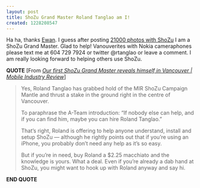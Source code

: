 ```yaml
---
layout: post
title: ShoZu Grand Master Roland Tanglao am I!
created: 1228208547
---
```

<p>
Ha ha, thanks <a href="http://www.mobileindustryreview.com/author/admin">Ewan</a>. I guess after posting <a href="http://flickr.com/photos/roland/tags/shozu">21000 photos with ShoZu</a> I am a ShoZu Grand Master. Glad to help! Vanouverites with Nokia cameraphones please text me at 604 729 7924 or twitter @rtanglao or leave a comment. I am really looking forward to helping others use ShoZu.
</p>
<p>
<strong>QUOTE</strong> [From <a href="http://www.mobileindustryreview.com/2008/12/our_first_shozu_grand_master_reveals_himself_in_vancouver.html"><cite>Our first ShoZu Grand Master reveals himself in Vancouver | Mobile Industry Review</cite></a>]
</p>
<blockquote>
	<p>
	Yes, Roland Tanglao has grabbed hold of the MIR ShoZu Campaign Mantle and thrust a stake in the ground right in the centre of Vancouver.
	</p>
	<p>
	To paraphrase the A-Team introduction: “If nobody else can help, and if you can find him, maybe you can hire Roland Tanglao.”
	</p>
	<p>
	That’s right, Roland is offering to help anyone understand, install and setup ShoZu — although he rightly points out that if you’re using an iPhone, you probably don’t need any help as it’s so easy.
	</p>
	<p>
	But if you’re in need, buy Roland a $2.25 macchiato and the knowledge is yours. What a deal. Even if you’re already a dab hand at ShoZu, you might want to hook up with Roland anyway and say hi.
	</p>
</blockquote>
<p>
<strong>END QUOTE</strong>
</p>
